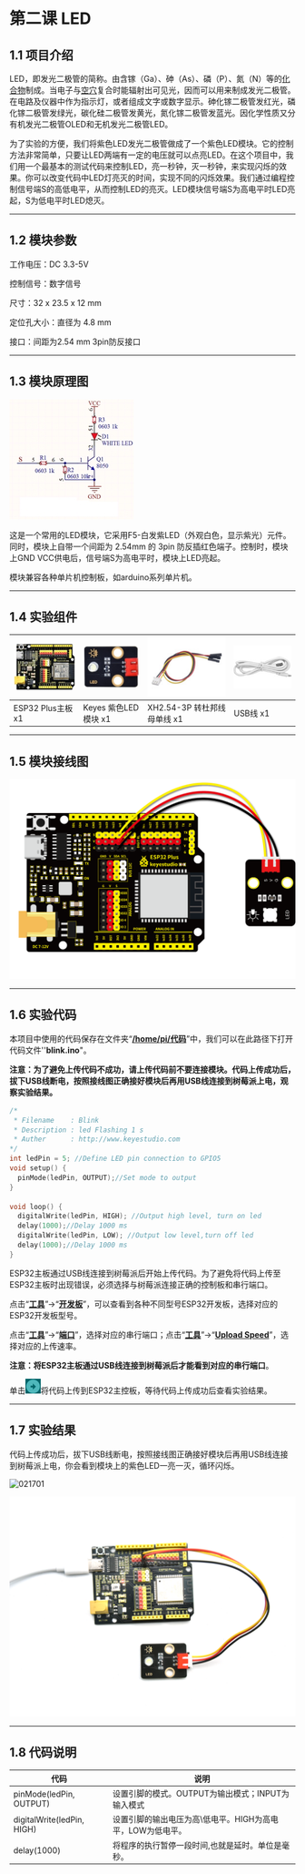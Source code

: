 # 第二课 LED

## 1.1 项目介绍

LED，即发光二极管的简称。由含镓（Ga）、砷（As）、磷（P）、氮（N）等的[化合物](https://baike.baidu.com/item/化合物/1142931)制成。当电子与[空穴](https://baike.baidu.com/item/空穴/3517781)复合时能辐射出可见光，因而可以用来制成发光二极管。在电路及仪器中作为指示灯，或者组成文字或数字显示。砷化镓二极管发红光，磷化镓二极管发绿光，碳化硅二极管发黄光，氮化镓二极管发蓝光。因化学性质又分有机发光二极管OLED和无机发光二极管LED。

为了实验的方便，我们将紫色LED发光二极管做成了一个紫色LED模块。它的控制方法非常简单，只要让LED两端有一定的电压就可以点亮LED。在这个项目中，我们用一个最基本的测试代码来控制LED，亮一秒钟，灭一秒钟，来实现闪烁的效果。你可以改变代码中LED灯亮灭的时间，实现不同的闪烁效果。我们通过编程控制信号端S的高低电平，从而控制LED的亮灭。LED模块信号端S为高电平时LED亮起，S为低电平时LED熄灭。

---

## 1.2 模块参数

工作电压：DC 3.3-5V

控制信号：数字信号

尺寸：32 x 23.5 x 12 mm

定位孔大小：直径为 4.8 mm

接口：间距为2.54 mm 3pin防反接口

---

## 1.3 模块原理图

![img](media/021301.jpg)

这是一个常用的LED模块，它采用F5-白发紫LED（外观白色，显示紫光）元件。同时，模块上自带一个间距为 2.54mm 的 3pin 防反插红色端子。控制时，模块上GND VCC供电后，信号端S为高电平时，模块上LED亮起。

模块兼容各种单片机控制板，如arduino系列单片机。   

---

## 1.4 实验组件

| ![img](media/KS5016.jpg) | ![img](media/KE4001.jpg) | ![img](media/3pin.jpg)       | ![img](media/USB.jpg) |
| ------------------------ | ------------------------ | ---------------------------- | --------------------- |
| ESP32 Plus主板 x1        | Keyes 紫色LED模块 x1     | XH2.54-3P 转杜邦线母单线  x1 | USB线 x1              |

---

## 1.5 模块接线图

![](media/351318.png)

---

## 1.6 实验代码

本项目中使用的代码保存在文件夹“<u>**/home/pi/代码**</u>”中，我们可以在此路径下打开代码文件''**blink.ino**"。

**注意：为了避免上传代码不成功，请上传代码前不要连接模块。代码上传成功后，拔下USB线断电，按照接线图正确接好模块后再用USB线连接到树莓派上电，观察实验结果。**

```c++
/*
 * Filename    : Blink
 * Description : led Flashing 1 s
 * Auther      : http://www.keyestudio.com
*/
int ledPin = 5; //Define LED pin connection to GPIO5
void setup() {
  pinMode(ledPin, OUTPUT);//Set mode to output
}

void loop() {
  digitalWrite(ledPin, HIGH); //Output high level, turn on led
  delay(1000);//Delay 1000 ms
  digitalWrite(ledPin, LOW); //Output low level,turn off led
  delay(1000);//Delay 1000 ms
}
```

ESP32主板通过USB线连接到树莓派后开始上传代码。为了避免将代码上传至ESP32主板时出现错误，必须选择与树莓派连接正确的控制板和串行端口。

点击“**<u>工具</u>**”→“**<u>开发板</u>**”，可以查看到各种不同型号ESP32开发板，选择对应的ESP32开发板型号。

点击“<u>**工具**</u>”→“**<u>端口</u>**”，选择对应的串行端口；点击“<u>**工具**</u>”→“**<u>Upload Speed</u>**”，选择对应的上传速率。

**注意：将ESP32主板通过USB线连接到树莓派后才能看到对应的串行端口**。

单击![img](media/wps17.jpg)将代码上传到ESP32主控板，等待代码上传成功后查看实验结果。

---

## 1.7 实验结果

代码上传成功后，拔下USB线断电，按照接线图正确接好模块后再用USB线连接到树莓派上电，你会看到模块上的紫色LED一亮一灭，循环闪烁。

![021701](media/021701.png)

![021701](media/021702.png)

---

## 1.8 代码说明

| 代码                       | 说明                                                       |
| -------------------------- | ---------------------------------------------------------- |
| pinMode(ledPin, OUTPUT)    | 设置引脚的模式。OUTPUT为输出模式；INPUT为输入模式          |
| digitalWrite(ledPin, HIGH) | 设置引脚的输出电压为高\低电平。HIGH为高电平，LOW为低电平。 |
| delay(1000)                | 将程序的执行暂停一段时间,也就是延时。单位是毫秒。          |

 
